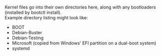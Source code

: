Kernel files go into their own directories here, along with any bootloaders (installed by bootctl install).  
Example directory listing might look like:  
- BOOT  
- Debian-Buster  
- Debian-Testing  
- Microsoft (copied from Windows' EFI partition on a dual-boot system)  
- systemd
